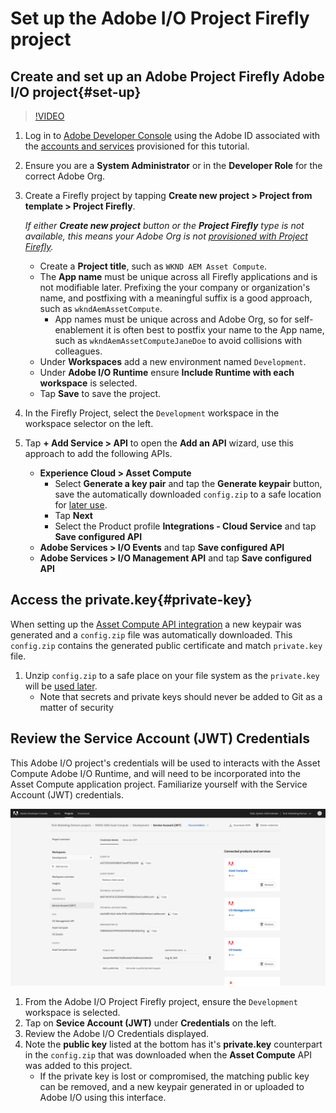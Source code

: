 # Set up the Adobe I/O Project Firefly project

## Create and set up an Adobe Project Firefly Adobe I/O project{#set-up}

>[!VIDEO](https://video.tv.adobe.com/v/40183/?quality=12&learn=on)


1. Log in to [Adobe Developer Console](https://console.adobe.io) using the Adobe ID associated with the [accounts and services](./accounts-and-service.md) provisioned for this tutorial.
1. Ensure you are a __System Administrator__ or in the __Developer Role__ for the correct Adobe Org.
1. Create a Firefly project by tapping __Create new project > Project from template > Project Firefly__. 

    _If either __Create new project__ button or the __Project Firefly__ type is not available, this means your Adobe Org is not [provisioned with Project Firefly](#request-adobe-project-firefly)._
    
    + Create a __Project title__, such as `WKND AEM Asset Compute`.
    + The __App name__ must be unique across all Firefly applications and is not modifiable later. Prefixing the your company or organization's name, and postfixing with a meaningful suffix is a good approach, such as `wkndAemAssetCompute`.
        + App names must be unique across and Adobe Org, so for self-enablement it is often best to postfix your name to the App name, such as `wkndAemAssetComputeJaneDoe` to avoid collisions with colleagues.
    + Under __Workspaces__ add a new environment named `Development`.
    + Under __Adobe I/O Runtime__ ensure __Include Runtime with each workspace__ is selected.
    + Tap __Save__ to save the project.
1. In the Firefly Project, select the `Development` workspace in the workspace selector on the left.
1. Tap __+ Add Service > API__ to open the __Add an API__ wizard, use this approach to add the following APIs.

    + __Experience Cloud > Asset Compute__
        + Select __Generate a key pair__ and tap the __Generate keypair__ button, save the automatically downloaded `config.zip` to a safe location for [later use](#private-key).
        + Tap __Next__
        + Select the Product profile __Integrations - Cloud Service__ and tap __Save configured API__
    + __Adobe Services > I/O Events__ and tap __Save configured API__
    + __Adobe Services > I/O Management API__ and tap __Save configured API__

## Access the private.key{#private-key}

When setting up the [Asset Compute API integration](#set-up) a new keypair was generated and a `config.zip` file was automatically downloaded. This `config.zip` contains the generated public certificate and match `private.key` file. 

1. Unzip `config.zip` to a safe place on your file system as the `private.key` will be [used later](../develop/environment-variables.md).
    + Note that secrets and private keys should never be added to Git as a matter of security

## Review the Service Account (JWT) Credentials

This Adobe I/O project's credentials will be used to interacts with the Asset Compute Adobe I/O Runtime, and will need to be incorporated into the Asset Compute application project. Familiarize yourself with the Service Account (JWT) credentials.

![Adobe Developer Service Account credentials](./assets/firefly/service-account.png)

1. From the Adobe I/O Project Firefly project, ensure the `Development` workspace is selected.
1. Tap on __Sevice Account (JWT)__ under __Credentials__ on the left.
1. Review the Adobe I/O Credentials displayed.
1. Note the __public key__ listed at the bottom has it's __private.key__ counterpart in the `config.zip` that was downloaded when the __Asset Compute__ API was added to this project.
    + If the private key is lost or compromised, the matching public key can be removed, and a new keypair generated in or uploaded to Adobe I/O using this interface.